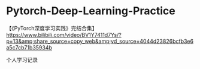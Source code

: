 # Pytorch-Deep-Learning-Practice
【《PyTorch深度学习实践》完结合集】 https://www.bilibili.com/video/BV1Y7411d7Ys/?p=13&amp;share_source=copy_web&amp;vd_source=4044d23826bcfb3e6a5c7cb71b35934b

个人学习记录
